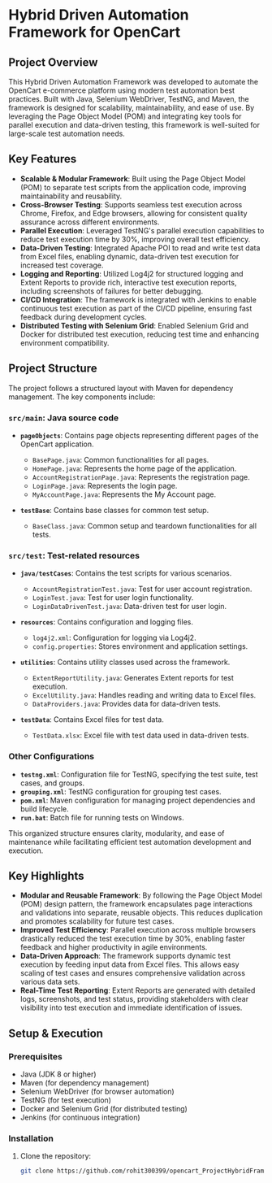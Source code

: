 # Hybrid Driven Automation Framework for OpenCart

## Project Overview
This Hybrid Driven Automation Framework was developed to automate the OpenCart e-commerce platform using modern test automation best practices. Built with Java, Selenium WebDriver, TestNG, and Maven, the framework is designed for scalability, maintainability, and ease of use. By leveraging the Page Object Model (POM) and integrating key tools for parallel execution and data-driven testing, this framework is well-suited for large-scale test automation needs.

## Key Features

- **Scalable & Modular Framework**: Built using the Page Object Model (POM) to separate test scripts from the application code, improving maintainability and reusability.
- **Cross-Browser Testing**: Supports seamless test execution across Chrome, Firefox, and Edge browsers, allowing for consistent quality assurance across different environments.
- **Parallel Execution**: Leveraged TestNG's parallel execution capabilities to reduce test execution time by 30%, improving overall test efficiency.
- **Data-Driven Testing**: Integrated Apache POI to read and write test data from Excel files, enabling dynamic, data-driven test execution for increased test coverage.
- **Logging and Reporting**: Utilized Log4j2 for structured logging and Extent Reports to provide rich, interactive test execution reports, including screenshots of failures for better debugging.
- **CI/CD Integration**: The framework is integrated with Jenkins to enable continuous test execution as part of the CI/CD pipeline, ensuring fast feedback during development cycles.
- **Distributed Testing with Selenium Grid**: Enabled Selenium Grid and Docker for distributed test execution, reducing test time and enhancing environment compatibility.

## Project Structure

The project follows a structured layout with Maven for dependency management. The key components include:

### `src/main`: Java source code
- **`pageObjects`**: Contains page objects representing different pages of the OpenCart application.
  - `BasePage.java`: Common functionalities for all pages.
  - `HomePage.java`: Represents the home page of the application.
  - `AccountRegistrationPage.java`: Represents the registration page.
  - `LoginPage.java`: Represents the login page.
  - `MyAccountPage.java`: Represents the My Account page.


- **`testBase`**: Contains base classes for common test setup.
  - `BaseClass.java`: Common setup and teardown functionalities for all tests.

### `src/test`: Test-related resources
- **`java/testCases`**: Contains the test scripts for various scenarios.
  - `AccountRegistrationTest.java`: Test for user account registration.
  - `LoginTest.java`: Test for user login functionality.
  - `LoginDataDrivenTest.java`: Data-driven test for user login.
    

- **`resources`**: Contains configuration and logging files.
  - `log4j2.xml`: Configuration for logging via Log4j2.
  - `config.properties`: Stores environment and application settings.

- **`utilities`**: Contains utility classes used across the framework.
  - `ExtentReportUtility.java`: Generates Extent reports for test execution.
  - `ExcelUtility.java`: Handles reading and writing data to Excel files.
  - `DataProviders.java`: Provides data for data-driven tests.

- **`testData`**: Contains Excel files for test data.
  - `TestData.xlsx`: Excel file with test data used in data-driven tests.

### Other Configurations
- **`testng.xml`**: Configuration file for TestNG, specifying the test suite, test cases, and groups.
- **`grouping.xml`**: TestNG configuration for grouping test cases.
- **`pom.xml`**: Maven configuration for managing project dependencies and build lifecycle.
- **`run.bat`**: Batch file for running tests on Windows.

This organized structure ensures clarity, modularity, and ease of maintenance while facilitating efficient test automation development and execution.

## Key Highlights

- **Modular and Reusable Framework**: By following the Page Object Model (POM) design pattern, the framework encapsulates page interactions and validations into separate, reusable objects. This reduces duplication and promotes scalability for future test cases.
- **Improved Test Efficiency**: Parallel execution across multiple browsers drastically reduced the test execution time by 30%, enabling faster feedback and higher productivity in agile environments.
- **Data-Driven Approach**: The framework supports dynamic test execution by feeding input data from Excel files. This allows easy scaling of test cases and ensures comprehensive validation across various data sets.
- **Real-Time Test Reporting**: Extent Reports are generated with detailed logs, screenshots, and test status, providing stakeholders with clear visibility into test execution and immediate identification of issues.

## Setup & Execution

### Prerequisites
- Java (JDK 8 or higher)
- Maven (for dependency management)
- Selenium WebDriver (for browser automation)
- TestNG (for test execution)
- Docker and Selenium Grid (for distributed testing)
- Jenkins (for continuous integration)

### Installation
1. Clone the repository:
   ```bash
   git clone https://github.com/rohit300399/opencart_ProjectHybridFramework.git

